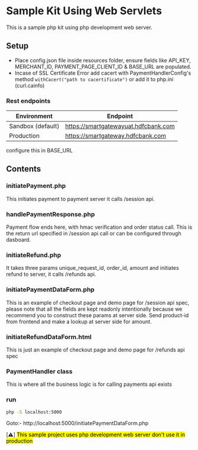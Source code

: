 # Sample Kit Using Web Servlets
This is a sample php kit using php development web server.

## Setup
- Place config.json file inside resources folder, ensure fields like API_KEY, MERCHANT_ID, PAYMENT_PAGE_CLIENT_ID & BASE_URL are populated.
- Incase of SSL Certificate Error add cacert with PaymentHandlerConfig's method `withCacert("path to cacertificate")` or add it to php.ini (curl.cainfo)

### Rest endpoints
| Environment       | Endpoint                             |
|-------------------|--------------------------------------|
| Sandbox (default) | https://smartgatewayuat.hdfcbank.com |
| Production        | 	https://smartgateway.hdfcbank.com  |

configure this in BASE_URL

## Contents
### initiatePayment.php
This initiates payment to payment server it calls /session api.

### handlePaymentResponse.php
Payment flow ends here, with hmac verification and order status call. This is the return url specified in /session api call or can be configured through dasboard.


### initiateRefund.php
It takes three params unique_request_id, order_id, amount and initiates refund to server, it calls /refunds api.

### initiatePaymentDataForm.php
This is an example of checkout page and demo page for /session api spec, please note that all the fields are kept readonly intentionally because we
recommend you to construct these params at server side. Send product-id from frontend and make a lookup at server side for amount.

### initiateRefundDataForm.html
This is just an example of checkout page and demo page for /refunds api spec

### PaymentHandler class
This is where all the business logic is for calling payments api exists


### run
```bash
php -S localhost:5000
```
Goto:- http://localhost:5000/initiatePaymentDataForm.php

[:warning:]
<mark>This sample project uses php development web server don't use it in production<mark>
